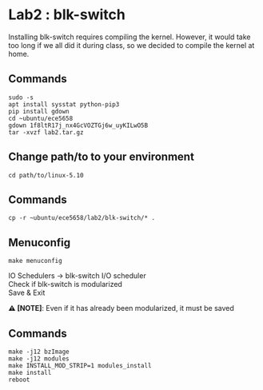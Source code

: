 # Lab2 : blk-switch

Installing blk-switch requires compiling the kernel. However, it would take too long if we all did it during class, so we decided to compile the kernel at home.

## Commands

```
sudo -s
apt install sysstat python-pip3
pip install gdown
cd ~ubuntu/ece5658
gdown 1f8ltR17j_nx4GcVOZTGj6w_uyKILwO5B
tar -xvzf lab2.tar.gz
```

## Change path/to to your environment

```
cd path/to/linux-5.10
```

## Commands

```
cp -r ~ubuntu/ece5658/lab2/blk-switch/* .
```

## Menuconfig

```
make menuconfig
```

IO Schedulers -> blk-switch I/O scheduler  
Check if blk-switch is modularized  
Save & Exit  

**⚠️ [NOTE]**: Even if it has already been modularized, it must be saved

## Commands

```
make -j12 bzImage
make -j12 modules
make INSTALL_MOD_STRIP=1 modules_install
make install
reboot
```
